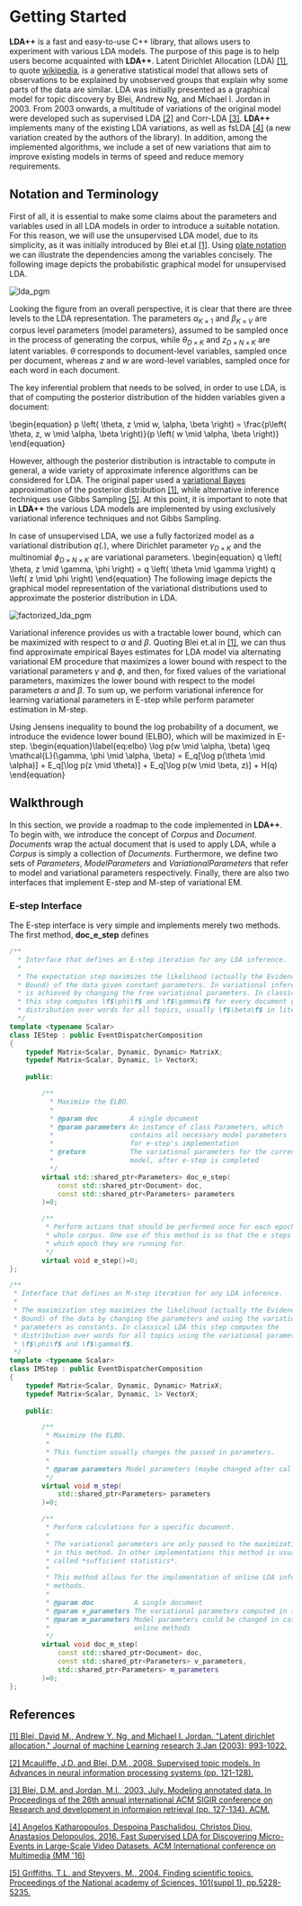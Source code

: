# Getting Started

**LDA++** is a fast and easy-to-use C++ library, that allows users to
experiment with various LDA models. The purpose of this page is to help users
become acquainted with **LDA++**. Latent Dirichlet Allocation (LDA)
[[1]](#lda), to quote
[wikipedia](https://en.wikipedia.org/wiki/Latent_Dirichlet_allocation), is a
generative statistical model that allows sets of observations to be explained
by unobserved groups that explain why some parts of the data are similar. LDA
was initially presented as a graphical model for topic discovery by Blei,
Andrew Ng, and Michael I. Jordan in 2003. From 2003 onwards, a multitude of
variations of the original model were developed such as supervised LDA
[[2]](#slda) and Corr-LDA [[3]](#corrlda). **LDA++** implements many of the
existing LDA variations, as well as fsLDA [[4]](#fsLDA) (a new variation
created by the authors of the library). In addition, among the implemented
algorithms, we include a set of new variations that aim to improve existing
models in terms of speed and reduce memory requirements.

## Notation and Terminology 

First of all, it is essential to make some claims about the parameters and
variables used in all LDA models in order to introduce a suitable notation. For
this reason, we will use the unsupervised LDA model, due to its simplicity, as
it was initially introduced by Blei et.al [[1]](#lda). Using [plate
notation](https://en.wikipedia.org/wiki/Plate_notation) we can illustrate the
dependencies among the variables concisely. The following image depicts the
probabilistic graphical model for unsupervised LDA.

![lda_pgm](img/lda_pgm.png)

Looking the figure from an overall perspective, it is clear that there are three
levels to the LDA representation. The parameters $\alpha_{K \times 1}$ and
$\beta_{K \times V}$ are corpus level parameters (model parameters), assumed to
be sampled once in the process of generating the corpus, while $\theta_{D
\times K}$ and $z_{D \times N \times K}$ are latent variables. $\theta$
corresponds to document-level variables, sampled once per document, whereas $z$
and $w$ are word-level variables, sampled once for each word in each document.

The key inferential problem that needs to be solved, in order to use LDA, is that
of computing the posterior distribution of the hidden variables given a
document:

\begin{equation}
    p \left( \theta, z \mid w, \alpha, \beta \right) = \frac{p\left( \theta, z,
    w \mid \alpha, \beta \right)}{p \left( w \mid \alpha, \beta \right)}
\end{equation}

However, although the posterior distribution is intractable to compute in
general, a wide variety of approximate inference algorithms can be considered
for LDA. The original paper used a [variational
Bayes](https://en.wikipedia.org/wiki/Variational_Bayesian_methods)
approximation of the posterior distribution [[1]](#lda), while alternative
inference techniques use Gibbs Sampling [[5]](#gibbs). At this point, it is
important to note that in **LDA++** the various LDA models are implemented by
using exclusively variational inference techniques and not Gibbs Sampling.

In case of unsupervised LDA, we use a fully factorized model as a variational
distribution $q(.)$, where Dirichlet parameter $\gamma_{D \times K}$ and the
multinomial $\phi_{D \times N \times K}$ are variational parameters. 
\begin{equation}
    q \left( \theta, z \mid \gamma, \phi \right) = q \left( \theta \mid \gamma
    \right) q \left( z \mid \phi \right)
\end{equation}
The following image depicts the graphical model representation of the
variational distributions used to approximate the posterior distribution in
LDA.

![factorized_lda_pgm](img/factorized_lda_pgm.png)

Variational inference provides us with a tractable lower bound, which can be
maximized with respect to $\alpha$ and $\beta$. Quoting Blei et.al in
[[1]](#lda), we can thus find approximate empirical Bayes estimates for LDA
model via alternating variational EM procedure that maximizes a lower bound
with respect to the variational parameters $\gamma$ and $\phi$, and then, for
fixed values of the variational parameters, maximizes the lower bound with
respect to the model parameters $\alpha$ and $\beta$. To sum up, we perform
variational inference for learning variational parameters in E-step while
perform parameter estimation in M-step. 

Using Jensens inequality to bound the log probability of a document, we
introduce the evidence lower bound (ELBO), which will be maximized in E-step. 
\begin{equation}\label{eq:elbo}
    \log p(w \mid \alpha, \beta) \geq \mathcal{L}(\gamma, \phi \mid
    \alpha, \beta) = E_q[\log p(\theta \mid \alpha)] + E_q[\log p(z \mid
    \theta)] + E_q[\log p(w \mid \beta, z)] + H(q)
\end{equation}

## Walkthrough

In this section, we provide a roadmap to the code implemented in **LDA++**. To
begin with, we introduce the concept of *Corpus* and *Document*. *Documents*
wrap the actual document that is used to apply LDA, while a *Corpus* is simply
a collection of *Documents*. Furthermore, we define two sets of *Parameters*,
*ModelParameters* and *VariationalParameters* that refer to model and
variational parameters respectively. Finally, there are also two interfaces
that implement E-step and M-step of variational EM.

### E-step Interface

The E-step interface is very simple and implements merely two methods. The
first method, **doc_e_step** defines 

```cpp
/**
  * Interface that defines an E-step iteration for any LDA inference.
  *
  * The expectation step maximizes the likelihood (actually the Evidence Lower
  * Bound) of the data given constant parameters. In variational inference this
  * is achieved by changing the free variational parameters. In classical LDA
  * this step computes \f$\phi\f$ and \f$\gamma\f$ for every document given the
  * distribution over words for all topics, usually \f$\beta\f$ in literature.
  */
template <typename Scalar>
class IEStep : public EventDispatcherComposition
{
    typedef Matrix<Scalar, Dynamic, Dynamic> MatrixX;
    typedef Matrix<Scalar, Dynamic, 1> VectorX;
    
    public:

        /**
          * Maximize the ELBO.
          *
          * @param doc        A single document
          * @param parameters An instance of class Parameters, which
          *                   contains all necessary model parameters 
          *                   for e-step's implementation
          * @return           The variational parameters for the current
          *                   model, after e-step is completed
          */
        virtual std::shared_ptr<Parameters> doc_e_step(
            const std::shared_ptr<Document> doc,
            const std::shared_ptr<Parameters> parameters
        )=0;

        /**
         * Perform actions that should be performed once for each epoch for the
         * whole corpus. One use of this method is so that the e steps can know
         * which epoch they are running for.
         */
        virtual void e_step()=0;
};
```

```cpp
/**
 * Interface that defines an M-step iteration for any LDA inference.
 *
 * The maximization step maximizes the likelihood (actually the Evidence Lower
 * Bound) of the data by changing the parameters and using the variational
 * parameters as constants. In classical LDA this step computes the
 * distribution over words for all topics using the variational parameters
 * \f$\phi\f$ and \f$\gamma\f$.
 */
template <typename Scalar>
class IMStep : public EventDispatcherComposition
{
    typedef Matrix<Scalar, Dynamic, Dynamic> MatrixX;
    typedef Matrix<Scalar, Dynamic, 1> VectorX;
    
    public:

        /**
         * Maximize the ELBO.
         *
         * This function usually changes the passed in parameters.
         *
         * @param parameters Model parameters (maybe changed after call)
         */
        virtual void m_step(
            std::shared_ptr<Parameters> parameters
        )=0;

        /**
         * Perform calculations for a specific document.
         *
         * The variational parameters are only passed to the maximization step
         * in this method. In other implementations this method is usually
         * called *sufficient statistics*.
         *
         * This method allows for the implementation of online LDA inference
         * methods.
         *
         * @param doc          A single document
         * @param v_parameters The variational parameters computed in the e-step
         * @param m_parameters Model parameters could be changed in case of 
         *                     online methods
         */
        virtual void doc_m_step(
            const std::shared_ptr<Document> doc,
            const std::shared_ptr<Parameters> v_parameters,
            std::shared_ptr<Parameters> m_parameters
        )=0;
};
```
## References

<a name="lda"/>[[1] Blei, David M., Andrew Y. Ng, and Michael I. Jordan. "Latent dirichlet
allocation." Journal of machine Learning research 3.Jan (2003):
993-1022.](http://www.jmlr.org/papers/volume3/blei03a/blei03a.pdf)</a>

<a name="slda"/>[[2] Mcauliffe, J.D. and Blei, D.M., 2008. Supervised topic
models. In Advances in neural information processing systems (pp.
121-128).](https://www.cs.princeton.edu/~blei/papers/BleiMcAuliffe2007.pdf)</a>

<a name="corrlda"/> [[3] Blei, D.M. and Jordan, M.I., 2003, July. Modeling
annotated data. In Proceedings of the 26th annual international ACM SIGIR
conference on Research and development in informaion retrieval (pp. 127-134).
ACM.](http://www.cs.columbia.edu/~blei/papers/BleiJordan2003.pdf)</a>

<a name="fslda"/>[[4] Angelos Katharopoulos, Despoina Paschalidou, Christos Diou, Anastasios
Delopoulos. 2016. Fast Supervised LDA for Discovering Micro-Events in
Large-Scale Video Datasets. ACM International conference on Multimedia (MM
'16)](http://dx.doi.org/10.1145/2964284.2967237)</a>

<a name="gibbs"/> [[5] Griffiths, T.L. and Steyvers, M., 2004. Finding
scientific topics. Proceedings of the National academy of Sciences, 101(suppl
1),
pp.5228-5235.](http://www.cse.iitk.ac.in/users/piyush/courses/pml_winter16/lda_gibbs.pdf)</a>
